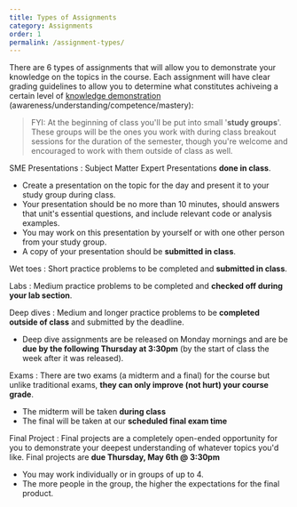 ```yaml
---
title: Types of Assignments
category: Assignments
order: 1
permalink: /assignment-types/
---
```

There are 6 types of assignments that will allow you to demonstrate your knowledge on the topics in the course. Each assignment will have clear grading guidelines to allow you to determine what constitutes achiveing a certain level of [knowledge demonstration](/grading#knowledge-levels) (awareness/understanding/competence/mastery):

> FYI: At the beginning of class you'll be put into small '**study groups**'. These groups will be the ones you work with during class breakout sessions for the duration of the semester, though you're welcome and encouraged to work with them outside of class as well.

SME Presentations
: Subject Matter Expert Presentations **done in class**.
- Create a presentation on the topic for the day and present it to your study group during class. 
- Your presentation should be no more than 10 minutes, should answers that unit's essential questions, and include relevant code or analysis examples.
- You may work on this presentation by yourself or with one other person from your study group.
- A copy of your presentation should be **submitted in class**.

Wet toes
: Short practice problems to be completed and **submitted in class**.

Labs
: Medium practice problems to be completed and **checked off during your lab section**.

Deep dives
: Medium and longer practice problems to be **completed outside of class** and submitted by the deadline.
- Deep dive assignments are be released on Monday mornings and are be **due by the following Thursday at 3:30pm** (by the start of class the week after it was released).

Exams
: There are two exams (a midterm and a final) for the course but unlike traditional exams, **they can only improve (not hurt) your course grade**.
- The midterm will be taken **during class** 
- The final will be taken at our **scheduled final exam time**

Final Project
: Final projects are a completely open-ended opportunity for you to demonstrate your deepest understanding of whatever topics you'd like. Final projects are **due Thursday, May 6th @ 3:30pm**
- You may work individually or in groups of up to 4.
- The more people in the group, the higher the expectations for the final product. 